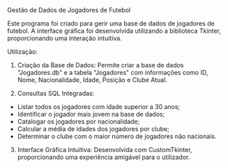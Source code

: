 Gestão de Dados de Jogadores de Futebol

Este programa foi criado para gerir uma base de dados de jogadores de futebol. A interface gráfica foi desenvolvida utilizando a biblioteca Tkinter, proporcionando uma interação intuitiva.

Utilização:

1. Criação da Base de Dados: Permite criar a base de dados "Jogadores.db" e a tabela "Jogadores" com informações como ID, Nome, Nacionalidade, Idade, Posição e Clube Atual.

2. Consultas SQL Integradas:
- Listar todos os jogadores com idade superior a 30 anos;
- Identificar o jogador mais jovem na base de dados;
- Catalogar os jogadores por nacionalidade;
- Calcular a média de idades dos jogadores por clube;
- Determinar o clube com o maior número de jogadores não nacionais.

3. Interface Gráfica Intuitiva: Desenvolvida com CustomTkinter, proporcionando uma experiência amigável para o utilizador.
